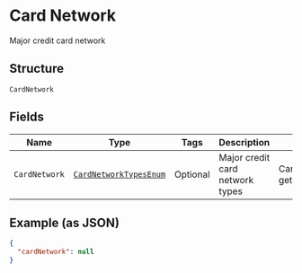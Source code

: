 
# Card Network

Major credit card network

## Structure

`CardNetwork`

## Fields

| Name | Type | Tags | Description | Getter | Setter |
|  --- | --- | --- | --- | --- | --- |
| `CardNetwork` | [`CardNetworkTypesEnum`](../../doc/models/card-network-types-enum.md) | Optional | Major credit card network types | CardNetworkTypesEnum getCardNetwork() | setCardNetwork(CardNetworkTypesEnum cardNetwork) |

## Example (as JSON)

```json
{
  "cardNetwork": null
}
```

